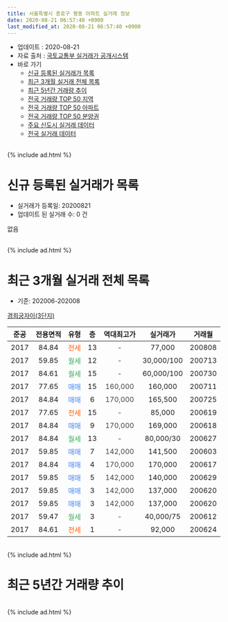 ```yaml
---
title: 서울특별시 종로구 평동 아파트 실거래 정보
date: 2020-08-21 06:57:40 +0900
last_modified_at: 2020-08-21 06:57:40 +0900
---
```


* 업데이트 : 2020-08-21
* 자료 출처 : [국토교통부 실거래가 공개시스템](http://rt.molit.go.kr)
* 바로 가기
    * [신규 등록된 실거래가 목록](#신규-등록된-실거래가-목록)
    * [최근 3개월 실거래 전체 목록](#최근-3개월-실거래-전체-목록)
    * [최근 5년간 거래량 추이](#최근-5년간-거래량-추이)
    * [전국 거래량 TOP 50 지역](https://inasie.github.io/apt-trade-info/최근-3개월-전국에서-가장-거래가-많이-발생한-지역)
    * [전국 거래량 TOP 50 아파트](https://inasie.github.io/apt-trade-info/최근-3개월-전국에서-가장-거래가-많이-발생한-아파트)
    * [전국 거래량 TOP 50 분양권](https://inasie.github.io/apt-trade-info/최근-3개월-전국에서-가장-거래가-많이-발생한-분양권)
    * [주요 신도시 실거래 데이터](https://inasie.github.io/apt-trade-info/주요-신도시)
    * [전국 실거래 데이터](https://inasie.github.io/apt-trade-info/전국)
<br>
{% include ad.html %}
<br>

# 신규 등록된 실거래가 목록
* 실거래가 등록일: 20200821
* 업데이트 된 실거래 수: 0 건

없음

<br>
{% include ad.html %}
<br>

# 최근 3개월 실거래 전체 목록
* 기준: 202006-202008


[경희궁자이(3단지)](https://search.naver.com/search.naver?query=%EC%84%9C%EC%9A%B8%ED%8A%B9%EB%B3%84%EC%8B%9C+%EC%A2%85%EB%A1%9C%EA%B5%AC+%ED%8F%89%EB%8F%99+%EA%B2%BD%ED%9D%AC%EA%B6%81%EC%9E%90%EC%9D%B4%283%EB%8B%A8%EC%A7%80%29)

|준공|전용면적|유형|층|역대최고가|실거래가|거래월|
|:---:|:---:|:---:|:---:|:---:|:---:|:---:|
|2017|84.84|<span style="color:#ff5a00">전세</span>|13|<span style="color:#444444">-</span>|77,000|200808|
|2017|59.85|<span style="color:#34a853">월세</span>|12|<span style="color:#444444">-</span>|30,000/100|200713|
|2017|84.61|<span style="color:#34a853">월세</span>|15|<span style="color:#444444">-</span>|60,000/100|200730|
|2017|77.65|<span style="color:#4285f3">매매</span>|15|<span style="color:#444444">160,000</span>|160,000|200711|
|2017|84.84|<span style="color:#4285f3">매매</span>|6|<span style="color:#444444">170,000</span>|165,500|200725|
|2017|77.65|<span style="color:#ff5a00">전세</span>|15|<span style="color:#444444">-</span>|85,000|200619|
|2017|84.84|<span style="color:#4285f3">매매</span>|9|<span style="color:#444444">170,000</span>|169,000|200618|
|2017|84.84|<span style="color:#34a853">월세</span>|13|<span style="color:#444444">-</span>|80,000/30|200627|
|2017|59.85|<span style="color:#4285f3">매매</span>|7|<span style="color:#444444">142,000</span>|141,500|200603|
|2017|84.84|<span style="color:#4285f3">매매</span>|4|<span style="color:#444444">170,000</span>|170,000|200617|
|2017|59.85|<span style="color:#4285f3">매매</span>|5|<span style="color:#444444">142,000</span>|140,000|200629|
|2017|59.85|<span style="color:#4285f3">매매</span>|3|<span style="color:#444444">142,000</span>|137,000|200620|
|2017|59.85|<span style="color:#4285f3">매매</span>|3|<span style="color:#444444">142,000</span>|137,000|200620|
|2017|59.47|<span style="color:#34a853">월세</span>|3|<span style="color:#444444">-</span>|40,000/75|200612|
|2017|84.61|<span style="color:#ff5a00">전세</span>|1|<span style="color:#444444">-</span>|92,000|200624|


<br>
{% include ad.html %}
<br>

# 최근 5년간 거래량 추이


<div style="width:100%;">
    <canvas id="deal_progress" height="200"></canvas>
</div>

<script>
new Chart(document.getElementById("deal_progress"), {
    type: 'line',
    data: {
        labels: ['201508','201509','201510','201511','201512','201601','201602','201603','201604','201605','201606','201607','201608','201609','201610','201611','201612','201701','201702','201703','201704','201705','201706','201707','201708','201709','201710','201711','201712','201801','201802','201803','201804','201805','201806','201807','201808','201809','201810','201811','201812','201901','201902','201903','201904','201905','201906','201907','201908','201909','201910','201911','201912','202001','202002','202003','202004','202005','202006','202007','202008'],
        datasets: [{
            label: '매매',
            pointRadius: 1,
            data: [0, 0, 0, 0, 0, 0, 0, 0, 0, 0, 0, 0, 0, 0, 0, 0, 0, 0, 0, 0, 0, 0, 0, 0, 0, 0, 0, 0, 0, 0, 0, 0, 0, 0, 0, 0, 0, 0, 0, 0, 0, 0, 1, 0, 2, 2, 1, 5, 1, 1, 2, 5, 3, 0, 1, 2, 1, 2, 6, 2, 0],
            borderColor: "rgba(255, 201, 14, 1)",
            backgroundColor: "rgba(255, 201, 14, 0.5)",
            fill: false,
            lineTension: 0
        },{
            label: '전월세',
            pointRadius: 1,
            data: [0, 0, 0, 0, 0, 0, 0, 0, 0, 0, 0, 0, 0, 0, 0, 0, 0, 0, 0, 0, 0, 0, 0, 0, 0, 0, 0, 0, 0, 0, 0, 0, 0, 0, 0, 0, 1, 0, 2, 4, 4, 11, 24, 20, 13, 12, 15, 11, 7, 2, 8, 4, 7, 6, 1, 4, 0, 6, 4, 2, 1],
            borderColor: "rgba(0, 141, 185, 1)",
            backgroundColor: "rgba(0, 141, 185, 0.5)",
            fill: false,
            lineTension: 0
        }
        ]
    },
    options: {
        responsive: true,
        title: {
            display: false
        },
        tooltips: {
            mode: 'index',
            intersect: false
        },
        hover: {
            mode: 'nearest',
            intersect: true
        },
        scales: {
            xAxes: [{
                display: true,
                scaleLabel: {
                    display: true,
                    labelString: '년/월'
                }
            }],
            yAxes: [{
                display: true,
                ticks: {
                    suggestedMin: 0,
                },
                scaleLabel: {
                    display: true,
                    labelString: '실거래 수'
                }
            }]
        }
    }
});

</script>


<br>
{% include ad.html %}
<br>


